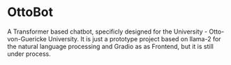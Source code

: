 # OttoBot
A Transformer based chatbot, specificly designed for the University - Otto-von-Guericke University.
It is just a prototype project based on llama-2 for the natural language processing and Gradio as as Frontend, but it is still under process.
